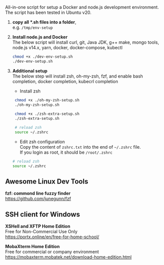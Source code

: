 All-in-one script for setup a Docker and node.js development environment.
The script has been tested in Ubuntu v20.



1. __copy all *.sh files into a folder__,   
 e.g. `/tmp/env-setup`

  

2. __Install node.js and Docker__  
    The below script will install curl, git, Java JDK, g++ make, mongo tools, node.js v14.x, yarn, docker, docker-compose, kubectl
    ```bash
    chmod +x ./dev-env-setup.sh
    ./dev-env-setup.sh
    ```

 
3. __Additional setup__   
    The below step will install zsh, oh-my-zsh, fzf, and enable bash completion, docker completion, kubecrl completion
    
   * Install zsh
   ```bash
    chmod +x ./oh-my-zsh-setup.sh
    ./oh-my-zsh-setup.sh
    
    chmod +x ./zsh-extra-setup.sh
    ./zsh-extra-setup.sh

    # reload zsh 
    source ~/.zshrc
    ```
   * Edit zsh configuration   
   Copy the content of `zshrc.txt` into the end of `~/.zshrc` file.  
   If you login as root, it should be `/root/.zshrc`  
   ```bash
   # reload zsh 
   source ~/.zshrc
   ```


## Awesome Linux Dev Tools

**fzf: commond line fuzzy finder**    
https://github.com/junegunn/fzf



    
  
  

## SSH client for Windows

**XSHell and XFTP Home Edition**  
Free for Non-Commercial Use Only  
https://portx.online/en/free-for-home-school/

  
**MobaXterm Home Edition**  
Free for commercial or company environment  
https://mobaxterm.mobatek.net/download-home-edition.html
